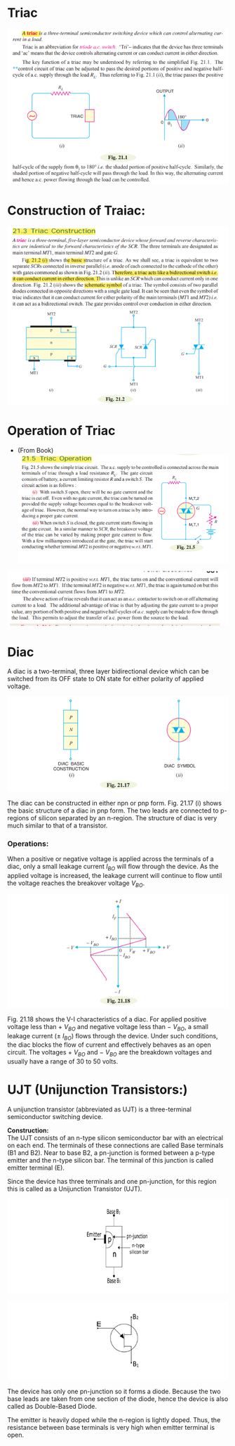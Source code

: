 # Triac 

![Alt text](image-21.png)

# Construction of Traiac:

![Alt text](image-22.png)

# Operation of Triac
  - (From Book)
  ![Alt text](image-35.png)

  ![Alt text](image-36.png)

# Diac 

 A diac is a two-terminal, three layer bidirectional device which can be switched from its OFF
state to ON state for either polarity of applied voltage.

![Alt text](image-23.png)

The diac can be constructed in either npn or pnp form. Fig. 21.17 (i) shows the basic structure of
a diac in pnp form. The two leads are connected to p-regions of silicon separated by an n-region. The
structure of diac is very much similar to that of a transistor.

### **Operations:**

When a positive or negative voltage is applied across the terminals of a diac, only a
small leakage current $I_{BO}$ will flow through the device. As the applied voltage is increased, the
leakage current will continue to flow until the voltage reaches the breakover voltage $V_{BO}$.

![Alt text](image-24.png)

Fig. 21.18 shows the V-I characteristics of a diac. For applied positive voltage less than + $V_{BO}$
and negative voltage less than − $V_{BO}$, a small leakage current (± $I_{BO}$) flows through the device. Under such conditions, the diac blocks the flow of current and effectively behaves as an open circuit. The voltages + $V_{BO}$ and − $V_{BO}$ are the breakdown voltages and usually have a range of 30 to 50 volts. 



# UJT (Unijunction Transistors:)
A unijunction transistor (abbreviated as UJT) is a three-terminal semiconductor switching device.

**Construction:** 
<br>
The UJT consists of an n-type silicon semiconductor bar with an electrical on each end. The terminals of these connections are called Base terminals (B1 and B2). Near to base B2, a pn-junction is formed between a p-type emitter and the n-type silicon bar. The terminal of this junction is called emitter terminal (E).

Since the device has three terminals and one pn-junction, for this region this is called as a Unijunction Transistor (UJT).

![Alt text](image-25.png)

![Alt text](image-26.png)

The device has only one pn-junction so it forms a diode. Because the two base leads are taken from one section of the diode, hence the device is also called as Double-Based Diode.

The emitter is heavily doped while the n-region is lightly doped. Thus, the resistance between base terminals is very high when emitter terminal is open.


